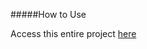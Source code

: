 #####How to Use

Access this entire project [here](http://imanuelgittens.github.io/learning-web-components/)